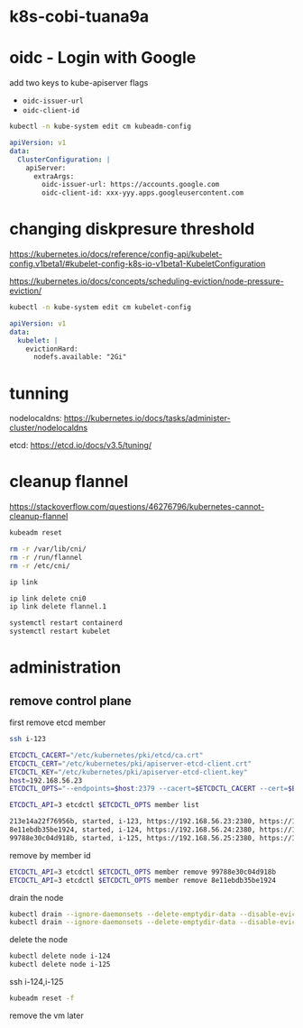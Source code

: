 # k8s-cobi-tuana9a

# oidc - Login with Google

add two keys to kube-apiserver flags

- `oidc-issuer-url`
- `oidc-client-id`

```bash
kubectl -n kube-system edit cm kubeadm-config
```

```yaml
apiVersion: v1
data:
  ClusterConfiguration: |
    apiServer:
      extraArgs:
        oidc-issuer-url: https://accounts.google.com
        oidc-client-id: xxx-yyy.apps.googleusercontent.com
```

# changing diskpresure threshold

https://kubernetes.io/docs/reference/config-api/kubelet-config.v1beta1/#kubelet-config-k8s-io-v1beta1-KubeletConfiguration

https://kubernetes.io/docs/concepts/scheduling-eviction/node-pressure-eviction/

```bash
kubectl -n kube-system edit cm kubelet-config
```

```yaml
apiVersion: v1
data:
  kubelet: |
    evictionHard:
      nodefs.available: "2Gi"
```

# tunning

nodelocaldns: https://kubernetes.io/docs/tasks/administer-cluster/nodelocaldns

etcd: https://etcd.io/docs/v3.5/tuning/

# cleanup flannel

https://stackoverflow.com/questions/46276796/kubernetes-cannot-cleanup-flannel

```bash
kubeadm reset
```

```bash
rm -r /var/lib/cni/
rm -r /run/flannel
rm -r /etc/cni/
```

```bash
ip link
```

```bash
ip link delete cni0
ip link delete flannel.1
```

```bash
systemctl restart containerd
systemctl restart kubelet
```

# administration

## remove control plane

first remove etcd member


```bash
ssh i-123
```

```bash
ETCDCTL_CACERT="/etc/kubernetes/pki/etcd/ca.crt"
ETCDCTL_CERT="/etc/kubernetes/pki/apiserver-etcd-client.crt"
ETCDCTL_KEY="/etc/kubernetes/pki/apiserver-etcd-client.key"
host=192.168.56.23
ETCDCTL_OPTS="--endpoints=$host:2379 --cacert=$ETCDCTL_CACERT --cert=$ETCDCTL_CERT --key=$ETCDCTL_KEY"
```

```bash
ETCDCTL_API=3 etcdctl $ETCDCTL_OPTS member list
```

```txt
213e14a22f76956b, started, i-123, https://192.168.56.23:2380, https://192.168.56.23:2379, false
8e11ebdb35be1924, started, i-124, https://192.168.56.24:2380, https://192.168.56.24:2379, false
99788e30c04d918b, started, i-125, https://192.168.56.25:2380, https://192.168.56.25:2379, false
```

remove by member id

```bash
ETCDCTL_API=3 etcdctl $ETCDCTL_OPTS member remove 99788e30c04d918b
ETCDCTL_API=3 etcdctl $ETCDCTL_OPTS member remove 8e11ebdb35be1924
```

drain the node

```bash
kubectl drain --ignore-daemonsets --delete-emptydir-data --disable-eviction --force i-124
kubectl drain --ignore-daemonsets --delete-emptydir-data --disable-eviction --force i-125
```

delete the node

```bash
kubectl delete node i-124
kubectl delete node i-125
```

ssh i-124,i-125

```bash
kubeadm reset -f
```

remove the vm later
